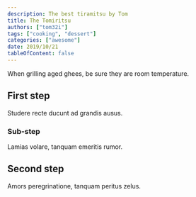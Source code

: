 ```yaml
---
description: The best tiramitsu by Tom
title: The Tomiritsu
authors: ["tom32i"]
tags: ["cooking", "dessert"]
categories: ["awesome"]
date: 2019/10/21
tableOfContent: false
---
```


When grilling aged ghees, be sure they are room temperature.

## First step

Studere recte ducunt ad grandis ausus.

### Sub-step

Lamias volare, tanquam emeritis rumor.

## Second step

Amors peregrinatione, tanquam peritus zelus.
